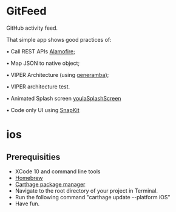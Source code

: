 # GitFeed

GitHub activity feed.

That simple app shows good practices of:

• Call REST APIs [Alamofire](https://github.com/Alamofire/Alamofire);

•  Map JSON to native object;

•  VIPER Architecture (using [generamba](https://github.com/strongself/Generamba));

•  VIPER architecture test.

•  Animated Splash screen [youlaSplashScreen](https://github.com/youla-dev/youlaSplashScreen)

•  Code only UI using [SnapKit](https://github.com/SnapKit/SnapKit)


# ios

## Prerequisities

- XCode 10 and command line tools
- [Homebrew](https://brew.sh)
- [Carthage package manager](https://github.com/Carthage/Carthage#installing-carthage)
- Navigate to the root directory of your project in Terminal.
- Run the following command "carthage update --platform iOS"
- Have fun.
